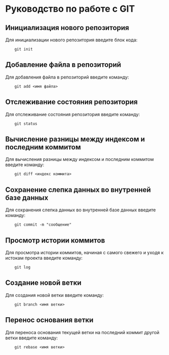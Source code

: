 # Руководство по работе с GIT

## Инициализация нового репозитория

Для инициализации нового репозитория введите блок кода:
```
    git init
```

## Добавление файла в репозиторий

Для добавления файла в репозиторий введите команду:
```
    git add <имя файла>
```

## Отслеживание состояния репозитория

Для отслеживание состояния репозитория введите команду:
```
    git status
```

## Вычисление разницы между индексом и последним коммитом

Для вычисления разницы между индексом и последним коммитом введите команду:
```
    git diff <индекс коммита>
```

## Сохранение слепка данных во внутренней базе данных

Для сохранения слепка данных во внутренней базе данных введите команду:
```
    git commit -m "сообщение"
```

## Просмотр истории коммитов

Для просмотра истории коммитов, начиная с самого свежего и уходя к истокам проекта введите команду:
```
    git log
```

## Создание новой ветки

Для создания новой ветки введите команду:
```
    git branch <имя ветки>
```

## Перенос основания ветки

Для переноса основания текущей ветки на последний коммит другой ветки введите команду:
```
    git rebase <имя ветки>
```